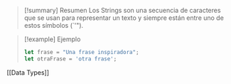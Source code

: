 >[!summary] Resumen
>Los Strings son una secuencia de caracteres que se usan para representar un texto y siempre están entre uno de estos símbolos (\`\'\"). 

>[!example] Ejemplo
>```javascript
> let frase = "Una frase inspiradora";
>let otraFrase = 'otra frase';
>```

[[Data Types]]